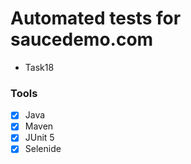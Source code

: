 # Automated tests for saucedemo.com

* Task18

### Tools

- [x] Java
- [x] Maven
- [x] JUnit 5
- [x] Selenide